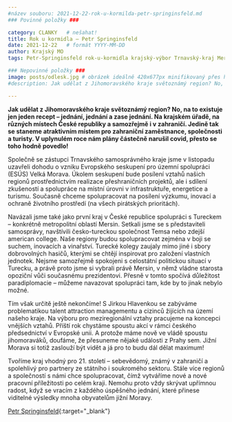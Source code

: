 ```yaml
---
#název souboru: 2021-12-22-rok-u-kormilda-petr-springinsfeld.md
### Povinné položky ###

category: CLANKY   # nešahat!
title: Rok u kormidla – Petr Springinsfeld
date: 2021-12-22   # formát YYYY-MM-DD
author: Krajský MO
tags: Petr-Springinsfeld rok-u-kormidla krajský-výbor Trnavský-kraj Mersin EU # kategorie odděleny mezerami, např. volby zemědělství životní-prostředí piráti (viz https://jihomoravsky.pirati.cz/tags/)

### Nepovinné položky ###
image: posts/odlesk.jpg # obrázek ideálně 420x677px minifikovaný přes https://tinypng.com/
#description: Jak udělat z Jihomoravského kraje světoznámý region? No, na to existuje jen jeden recept – jednání, jednání a zase jednání. Na krajském úřadě, na různých místech České republiky a samozřejmě i v zahraničí. Jedině tak se staneme atraktivním místem pro zahraniční zaměstnance, společnosti a turisty. V uplynulém roce nám plány částečně narušil covid, přesto se toho hodně povedlo!  

---
```


**Jak udělat z Jihomoravského kraje světoznámý region? No, na to existuje jen jeden recept – jednání, jednání a zase jednání. Na krajském úřadě, na různých místech České republiky a samozřejmě i v zahraničí. Jedině tak se staneme atraktivním místem pro zahraniční zaměstnance, společnosti a turisty. V uplynulém roce nám plány částečně narušil covid, přesto se toho hodně povedlo!**

Společně se zástupci Trnavského samosprávného kraje jsme v listopadu uzavřeli dohodu o vzniku Evropského seskupení pro územní spolupráci (ESÚS) Velká Morava. Úkolem seskupení bude posílení vztahů našich regionů prostřednictvím realizace přeshraničních projektů, ale i sdílení zkušeností a spolupráce na místní úrovni v infrastruktuře, energetice a turismu. Současně chceme spolupracovat na posílení výzkumu, inovací a ochraně životního prostředí (na všech pirátských prioritách). 

Navázali jsme také jako první kraj v České republice spolupráci s Tureckem – konkrétně metropolitní oblastí Mersin. Setkali jsme se s představiteli samosprávy, navštívili česko-tureckou společnost Temsa nebo zdejší american college. Naše regiony budou spolupracovat zejména v boji se suchem, inovacích a vinařství. Turecké kolegy zaujaly mimo jiné i sbory dobrovolných hasičů, kterými se chtějí inspirovat pro založení vlastních jednotek. Nejsme samozřejmě spokojeni s celostátní politickou situací v Turecku, a právě proto jsme si vybrali právě Mersin, v němž vládne starosta opoziční vůči současnému prezidentovi. Přesně v tomto spočívá důležitost paradiplomacie – můžeme navazovat spolupráci tam, kde by to jinak nebylo možné. 
 
Tím však určitě ještě nekončíme! S Jirkou Hlavenkou se zabýváme problematikou talent attraction managementu a cizinců žijících na území našeho kraje. Na výboru pro meziregionální vztahy pracujeme na koncepci vnějších vztahů. Příští rok chystáme spoustu akcí v rámci českého předsednictví v Evropské unii. A protože máme nově ve vládě spoustu jihomoraváků, doufáme, že přesuneme nějaké události z Prahy sem. Jižní Morava si totiž zaslouží být vidět a já pro to budu dál dělat maximum! 
 
Tvoříme kraj vhodný pro 21. století – sebevědomý, známý v zahraničí a spolehlivý pro partnery ze státního i soukromého sektoru. Stále více regionů a společností s námi chce spolupracovat, čímž vytváříme nové a nové pracovní příležitosti po celém kraji. Nemohu proto vždy skrývat upřímnou radost, když se vracím z každého úspěšného jednání, které přinese viditelné výsledky mnoha obyvatelům jižní Moravy. 

 [Petr Springinsfeld](https://jihomoravsky.pirati.cz/lide/petr-springinsfeld/?ltclid=){:target="_blank"} 
